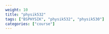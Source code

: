 ```yaml
---
weight: 10
title: "physik532"
tags: ["BSPHYSIK", "physik532", "physik530"]
categories: ["course"]
---
```


